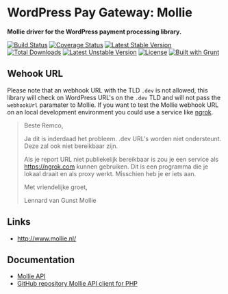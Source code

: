 # WordPress Pay Gateway: Mollie

**Mollie driver for the WordPress payment processing library.**

[![Build Status](https://travis-ci.org/wp-pay-gateways/mollie.svg?branch=develop)](https://travis-ci.org/wp-pay-gateways/mollie)
[![Coverage Status](https://coveralls.io/repos/wp-pay-gateways/mollie/badge.svg?branch=master&service=github)](https://coveralls.io/github/wp-pay-gateways/mollie?branch=master)
[![Latest Stable Version](https://poser.pugx.org/wp-pay-gateways/mollie/v/stable.svg)](https://packagist.org/packages/wp-pay-gateways/mollie)
[![Total Downloads](https://poser.pugx.org/wp-pay-gateways/mollie/downloads.svg)](https://packagist.org/packages/wp-pay-gateways/mollie)
[![Latest Unstable Version](https://poser.pugx.org/wp-pay-gateways/mollie/v/unstable.svg)](https://packagist.org/packages/wp-pay-gateways/mollie)
[![License](https://poser.pugx.org/wp-pay-gateways/mollie/license.svg)](https://packagist.org/packages/wp-pay-gateways/mollie)
[![Built with Grunt](https://cdn.gruntjs.com/builtwith.png)](http://gruntjs.com/)


## Wehook URL

Please note that an webhook URL with the TLD `.dev` is not allowed, this library will check on 
WordPress URL's on the `.dev` TLD and will not pass the `webhookUrl` paramater to Mollie.
If you want to test the Mollie webhook URL on an local development environment you could use a 
service like [ngrok](https://ngrok.com/).

> Beste Remco,
> 
> Ja dit is inderdaad het probleem. .dev URL's worden niet ondersteunt. Deze zal ook niet bereikbaar zijn.
> 
> Als je report URL niet publiekelijk bereikbaar is zou je een service als https://ngrok.com kunnen gebruiken. Dit is een programma die je lokaal draait en als proxy werkt. Misschien heb je er iets aan.
> 
> Met vriendelijke groet,
> 
> Lennard van Gunst
> Mollie


## Links

*	http://www.mollie.nl/


## Documentation

*	[Mollie API](https://www.mollie.nl/files/documentatie/payments-api.html)
*	[GitHub repository Mollie API client for PHP](https://github.com/mollie/mollie-api-php)
